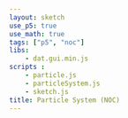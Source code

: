 ```yaml
---
layout: sketch
use_p5: true
use_math: true
tags: ["p5", "noc"]
libs:    
    - dat.gui.min.js
scripts : 
    - particle.js
    - particleSystem.js
    - sketch.js
title: Particle System (NOC)
---
```

